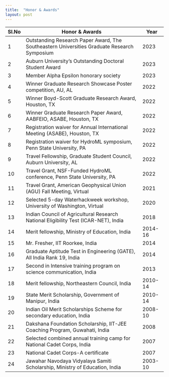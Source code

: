 ```yaml
---
title:  "Honor & Awards"
layout: post
---
```


|**Sl.No**| **Honor & Awards**                                                                          | **Year**|
|---------|---------------------------------------------------------------------------------------------|---------|
| 1       | Outstanding Research Paper Award, The Southeastern Universities Graduate Research Symposium | 2023    |
| 2       |     Auburn University’s Outstanding Doctoral Student Award                                  | 2023    |
| 3       | Member Alpha Epsilon honorary society	                                                      | 2023    |
| 4       | Winner Graduate Research Showcase Poster competition, AU, AL                                | 2022    |
| 5       | Winner Boyd-Scott Graduate Research Award, Houston, TX 	                                    | 2022    |
| 6       | Winner Graduate Research Paper Award, AABFEIO, ASABE, Houston, TX                           | 2022    |
| 7       | Registration waiver for Annual International Meeting (ASABE), Houston, TX                   | 2022    |
| 8       | Registration waiver for HydroML symposium, Penn State University, PA                        | 2022    |
| 9       | Travel Fellowship, Graduate Student Council, Auburn University, AL                          | 2022    | 
| 10      | Travel Grant, NSF-Funded HydroML conference, Penn State University, PA                      |   2022  |
| 11      | Travel Grant, American Geophysical Union (AGU) Fall Meeting, Virtual                        | 2021    |
| 12      | Selected 5-day Waterhackweek workshop, University of Washington, Virtual                    | 2020    |
| 13      | Indian Council of Agricultural Research National Eligibility Test (ICAR-NET), India         | 2018    |
| 14      | Merit fellowship, Ministry of Education, India                                              | 2014-16 |
| 15      | Mr. Fresher, IIT Roorkee, India                                                             | 2014    |
| 16      | Graduate Aptitude Test in Engineering (GATE), All India Rank 19, India                      | 2014    |
| 17      | Second in Intensive training program on science communication, India                        | 2013    |
| 18      | Merit fellowship, Northeastern Council, India                                               | 2010-14 |
| 19      |	State Merit Scholarship, Government of Manipur, India                                       | 2010-14 |
| 20      |	Indian Oil Merit Scholarships Scheme for secondary education, India                         | 2008-10 |
| 21      |	Dakshana Foundation Scholarship, IIT-JEE Coaching Program, Guwahati, India                  |  2008   |
| 22      |Selected combined annual training camp for National Cadet Corps, India                       | 2007    |
| 23      |National Cadet Corps-A certificate                                                           | 2007    |
| 24      |	Jawahar Navodaya Vidyalaya Samiti Scholarship, Ministry of Education, India                 | 2003-10 |

